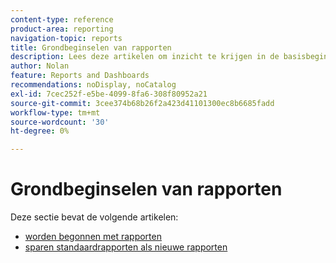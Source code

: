```yaml
---
content-type: reference
product-area: reporting
navigation-topic: reports
title: Grondbeginselen van rapporten
description: Lees deze artikelen om inzicht te krijgen in de basisbeginselen van rapporten in Adobe Workfront.
author: Nolan
feature: Reports and Dashboards
recommendations: noDisplay, noCatalog
exl-id: 7cec252f-e5be-4099-8fa6-308f80952a21
source-git-commit: 3cee374b68b26f2a423d41101300ec8b6685fadd
workflow-type: tm+mt
source-wordcount: '30'
ht-degree: 0%

---
```


# Grondbeginselen van rapporten

<!-- Audited: 11/2024 -->

Deze sectie bevat de volgende artikelen:

* [ worden begonnen met rapporten ](../../../reports-and-dashboards/reports/reporting/get-started-reports-workfront.md)
* [ sparen standaardrapporten als nieuwe rapporten ](../../../reports-and-dashboards/reports/reporting/save-default-reports-new-reports.md)
  <!--outdated: * [Basic Report Creation Program for the new Workfront experience](https://one.workfront.com/s/basic-report-creation-program)-->
